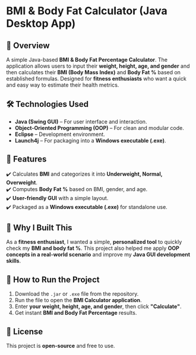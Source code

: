 # BMI & Body Fat Calculator (Java Desktop App)

## 📌 Overview
A simple Java-based **BMI & Body Fat Percentage Calculator**. The application allows users to input their **weight, height, age, and gender** and then calculates their **BMI (Body Mass Index)** and **Body Fat %** based on established formulas. Designed for **fitness enthusiasts** who want a quick and easy way to estimate their health metrics.

## 🛠 Technologies Used
- **Java (Swing GUI)** – For user interface and interaction.
- **Object-Oriented Programming (OOP)** – For clean and modular code.
- **Eclipse** – Development environment.
- **Launch4j** – For packaging into a **Windows executable (.exe)**.

## 🚀 Features
✔️ Calculates **BMI** and categorizes it into **Underweight, Normal, Overweight**.  
✔️ Computes **Body Fat %** based on BMI, gender, and age.  
✔️ **User-friendly GUI** with a simple layout.  
✔️ Packaged as a **Windows executable (.exe)** for standalone use.  

## 🎯 Why I Built This
As a **fitness enthusiast**, I wanted a simple, **personalized tool** to quickly check my **BMI and body fat %**. This project also helped me apply **OOP concepts in a real-world scenario** and improve my **Java GUI development skills**.

## 📂 How to Run the Project
1. Download the `.jar` or `.exe` file from the repository.
2. Run the file to open the **BMI Calculator application**.
3. Enter **your weight, height, age, and gender**, then click **"Calculate"**.
4. Get instant **BMI and Body Fat Percentage** results.

## 📜 License
This project is **open-source** and free to use.
